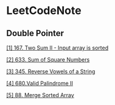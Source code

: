 # LeetCodeNote
## Double Pointer
[[1] 167. Two Sum II - Input array is sorted](https://github.com/ElfMond/LeetCodeNote/blob/master/Double_Pointer.md#167-two-sum-ii---input-array-is-sorted)

[[2] 633. Sum of Square Numbers](https://github.com/ElfMond/LeetCodeNote/blob/master/Double_Pointer.md#2-633-sum-of-square-numbers)

[[3] 345. Reverse Vowels of a String](https://github.com/ElfMond/LeetCodeNote/blob/master/Double_Pointer.md#3-345-reverse-vowels-of-a-string)

[[4] 680.Valid Palindrome II](https://github.com/ElfMond/LeetCodeNote/blob/master/Double_Pointer.md#4-680valid-palindrome-ii)

[[5] 88. Merge Sorted Array](https://github.com/ElfMond/LeetCodeNote/blob/master/Double_Pointer.md#5-88-merge-sorted-array)